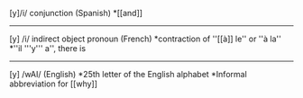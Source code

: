 [y]/i/  conjunction (Spanish)
*[[and]]

----

[y] /i/  indirect object pronoun (French)
*contraction of ''[[à]] le'' or ''à la''
*''il '''y''' a'', there is

----

[y] /wAI/  (English)
*25th letter of the English alphabet
*Informal abbreviation for [[why]]